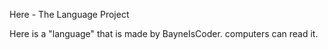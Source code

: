 Here - The Language Project



Here is a "language" that is made by BayneIsCoder.
computers can read it.
